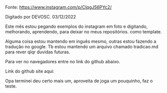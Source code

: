 Fonte: https://www.instagram.com/p/ClqgJ56PYc2/

Digitado por DEVOSC. 03/12/2022

Este mês estou pegando exemplos do instagram em foto e digitando, melhorando, aprendendo, para deixar no meus repositórios. como template.

Alguma coisa estou mantendo em inguês mesmo, outras estou fazendo a tradução no google. Tb estou mantendo um arquivo chamado tradicao.md para rever qlqr duvidas futuras.

Para ver no navegadores entre no link do github abaixo.

Link do github site aqui:

Opa terminei deu certo mais um, aproveita de joga um pouquinho, faz o teste.